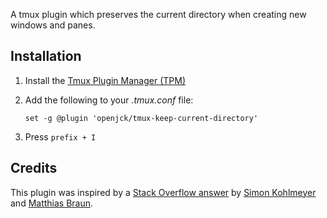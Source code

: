 A tmux plugin which preserves the current directory when creating new windows
and panes.

## Installation

1. Install the [Tmux Plugin Manager (TPM)](https://github.com/tmux-plugins/tpm)
2. Add the following to your *.tmux.conf* file:

    ```
    set -g @plugin 'openjck/tmux-keep-current-directory'
    ```
3. Press `prefix + I`

## Credits

This plugin was inspired by a [Stack Overflow
answer](https://unix.stackexchange.com/a/118381/410447) by [Simon
Kohlmeyer](https://unix.stackexchange.com/users/62089/simon-kohlmeyer) and
[Matthias Braun](https://unix.stackexchange.com/users/13171/matthias-braun).
